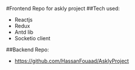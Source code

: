 #Frontend Repo for askly project
##Tech used:
- Reactjs
- Redux
- Antd lib
- Socketio client

##Backend Repo:
- https://github.com/HassanFouaad/AsklyProject
